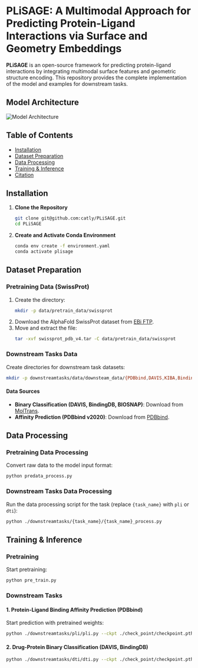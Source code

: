
# PLiSAGE: A Multimodal Approach for Predicting Protein-Ligand Interactions via Surface and Geometry Embeddings  

**PLiSAGE** is an open-source framework for predicting protein-ligand interactions by integrating multimodal surface features and geometric structure encoding. This repository provides the complete implementation of the model and examples for downstream tasks.  
## Model Architecture

![Model Architecture](images/model.png)


## Table of Contents  
- [Installation](#installation)  
- [Dataset Preparation](#dataset-preparation)  
- [Data Processing](#data-processing)  
- [Training & Inference](#training--inference)  
- [Citation](#citation)  


## <a name="installation"></a> Installation  
1. **Clone the Repository**  
   ```bash  
   git clone git@github.com:catly/PLiSAGE.git  
   cd PLiSAGE  
   ```  

2. **Create and Activate Conda Environment**  
   ```bash  
   conda env create -f environment.yaml  
   conda activate plisage  
   ```  


## <a name="dataset-preparation"></a> Dataset Preparation  
### Pretraining Data (SwissProt)  
1. Create the directory:  
   ```bash  
   mkdir -p data/pretrain_data/swissprot  
   ```  
2. Download the AlphaFold SwissProt dataset from [EBi FTP](https://ftp.ebi.ac.uk/pub/databases/alphafold/latest/swissprot_pdb_v4.tar).  
3. Move and extract the file:  
   ```bash  
   tar -xvf swissprot_pdb_v4.tar -C data/pretrain_data/swissprot  
   ```  

### Downstream Tasks Data  
Create directories for downstream task datasets:  
```bash  
mkdir -p downstreamtasks/data/downsteam_data/{PDBbind,DAVIS,KIBA,BindingDB}  
```  

#### Data Sources  
- **Binary Classification (DAVIS, BindingDB, BIOSNAP)**: Download from [MolTrans](https://github.com/kexinhuang12345/MolTrans/tree/master/dataset).  
- **Affinity Prediction (PDBbind v2020)**: Download from [PDBbind](http://pdbbind.org.cn/).  


## <a name="data-processing"></a> Data Processing  
### Pretraining Data Processing  
Convert raw data to the model input format:  
```bash  
python predata_process.py  
```  

### Downstream Tasks Data Processing  
Run the data processing script for the task (replace `{task_name}` with `pli` or `dti`):  
```bash  
python ./downstreamtasks/{task_name}/{task_name}_process.py  
```  


## <a name="training--inference"></a> Training & Inference  
### Pretraining  
Start pretraining:  
```bash  
python pre_train.py  
```  

### Downstream Tasks  
#### 1. Protein-Ligand Binding Affinity Prediction (PDBbind)  
Start prediction with pretrained weights:  
```bash  
python ./downstreamtasks/pli/pli.py --ckpt ./check_point/checkpoint.pth.tar  
```  

#### 2. Drug-Protein Binary Classification (DAVIS, BindingDB)  
```bash  
python ./downstreamtasks/dti/dti.py --ckpt ./check_point/checkpoint.pth.tar  
```  
